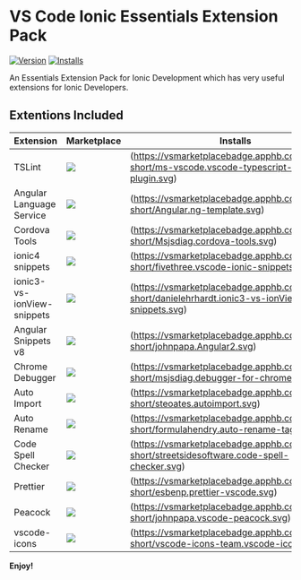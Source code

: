 # VS Code Ionic Essentials Extension Pack

[![Version](https://vsmarketplacebadge.apphb.com/version/pinkpotato.ionic-essentials.svg)](https://marketplace.visualstudio.com/items?itemName=pinkpotato.ionic-essentials)
[![Installs](https://vsmarketplacebadge.apphb.com/installs/pinkpotato.ionic-essentials.svg)](https://marketplace.visualstudio.com/items?itemName=pinkpotato.ionic-essentials)

An Essentials Extension Pack for Ionic Development which has very useful extensions for Ionic Developers.

## Extentions Included
| Extension | Marketplace | Installs |
| --------- | ----- | ------- |
| TSLint | [![](https://vsmarketplacebadge.apphb.com/version-short/ms-vscode.vscode-typescript-tslint-plugin.svg?color=blue&style=?style=for-the-badge&logo=visual-studio-code)](https://marketplace.visualstudio.com/items?itemName=ms-vscode.vscode-typescript-tslint-plugin)| (https://vsmarketplacebadge.apphb.com/installs-short/ms-vscode.vscode-typescript-tslint-plugin.svg) |
| Angular Language Service | [![](https://vsmarketplacebadge.apphb.com/version-short/Angular.ng-template.svg?color=blue&style=?style=for-the-badge&logo=visual-studio-code)](https://marketplace.visualstudio.com/items?itemName=Angular.ng-template)| (https://vsmarketplacebadge.apphb.com/installs-short/Angular.ng-template.svg) |
|Cordova Tools| [![](https://vsmarketplacebadge.apphb.com/version-short/Angular.ng-template.svg?color=blue&style=?style=for-the-badge&logo=visual-studio-code)](https://marketplace.visualstudio.com/items?itemName=Msjsdiag.cordova-tools)| (https://vsmarketplacebadge.apphb.com/installs-short/Msjsdiag.cordova-tools.svg) |
|ionic4 snippets| [![](https://vsmarketplacebadge.apphb.com/version-short/Angular.ng-template.svg?color=blue&style=?style=for-the-badge&logo=visual-studio-code)](https://marketplace.visualstudio.com/items?itemName=fivethree.vscode-ionic-snippets)| (https://vsmarketplacebadge.apphb.com/installs-short/fivethree.vscode-ionic-snippets.svg) |
|ionic3-vs-ionView-snippets| [![](https://vsmarketplacebadge.apphb.com/version-short/Angular.ng-template.svg?color=blue&style=?style=for-the-badge&logo=visual-studio-code)](https://marketplace.visualstudio.com/items?itemName=danielehrhardt.ionic3-vs-ionView-snippets)| (https://vsmarketplacebadge.apphb.com/installs-short/danielehrhardt.ionic3-vs-ionView-snippets.svg) |
|Angular Snippets v8| [![](https://vsmarketplacebadge.apphb.com/version-short/Angular.ng-template.svg?color=blue&style=?style=for-the-badge&logo=visual-studio-code)](https://marketplace.visualstudio.com/items?itemName=johnpapa.Angular2)| (https://vsmarketplacebadge.apphb.com/installs-short/johnpapa.Angular2.svg) |
|Chrome Debugger | [![](https://vsmarketplacebadge.apphb.com/version-short/Angular.ng-template.svg?color=blue&style=?style=for-the-badge&logo=visual-studio-code)](https://marketplace.visualstudio.com/items?itemName=msjsdiag.debugger-for-chrome)| (https://vsmarketplacebadge.apphb.com/installs-short/msjsdiag.debugger-for-chrome.svg) |
|Auto Import | [![](https://vsmarketplacebadge.apphb.com/version-short/Angular.ng-template.svg?color=blue&style=?style=for-the-badge&logo=visual-studio-code)](https://marketplace.visualstudio.com/items?itemName=steoates.autoimport)| (https://vsmarketplacebadge.apphb.com/installs-short/steoates.autoimport.svg) |
|Auto Rename | [![](https://vsmarketplacebadge.apphb.com/version-short/Angular.ng-template.svg?color=blue&style=?style=for-the-badge&logo=visual-studio-code)](https://marketplace.visualstudio.com/items?itemName=formulahendry.auto-rename-tag)| (https://vsmarketplacebadge.apphb.com/installs-short/formulahendry.auto-rename-tag.svg) |
|Code Spell Checker | [![](https://vsmarketplacebadge.apphb.com/version-short/Angular.ng-template.svg?color=blue&style=?style=for-the-badge&logo=visual-studio-code)](https://marketplace.visualstudio.com/items?itemName=streetsidesoftware.code-spell-checker)| (https://vsmarketplacebadge.apphb.com/installs-short/streetsidesoftware.code-spell-checker.svg) |
|Prettier | [![](https://vsmarketplacebadge.apphb.com/version-short/Angular.ng-template.svg?color=blue&style=?style=for-the-badge&logo=visual-studio-code)](https://marketplace.visualstudio.com/items?itemName=esbenp.prettier-vscode)| (https://vsmarketplacebadge.apphb.com/installs-short/esbenp.prettier-vscode.svg) |
|Peacock | [![](https://vsmarketplacebadge.apphb.com/version-short/Angular.ng-template.svg?color=blue&style=?style=for-the-badge&logo=visual-studio-code)](https://marketplace.visualstudio.com/items?itemName=johnpapa.vscode-peacock)| (https://vsmarketplacebadge.apphb.com/installs-short/johnpapa.vscode-peacock.svg) |
|vscode-icons | [![](https://vsmarketplacebadge.apphb.com/version-short/Angular.ng-template.svg?color=blue&style=?style=for-the-badge&logo=visual-studio-code)](https://marketplace.visualstudio.com/items?itemName=vscode-icons-team.vscode-icons)| (https://vsmarketplacebadge.apphb.com/installs-short/vscode-icons-team.vscode-icons.svg) |


**Enjoy!**

